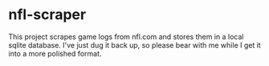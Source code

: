 # nfl-scraper
This project scrapes game logs from nfl.com and stores them in a local sqlite database. I've just dug it back up, so please bear with me while I get it into a more polished format.
